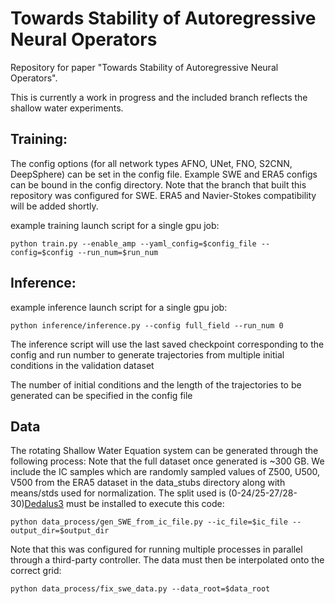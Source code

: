 # Towards Stability of Autoregressive Neural Operators

Repository for paper "Towards Stability of Autoregressive Neural Operators". 

This is currently a work in progress and the included branch reflects the shallow water experiments.


## Training:

The config options (for all network types AFNO, UNet, FNO, S2CNN, DeepSphere) can be set in the config file. Example SWE and ERA5 configs can be bound in the config directory. Note
that the branch that built this repository was configured for SWE. ERA5 and Navier-Stokes compatibility will be added shortly.

example training launch script for a single gpu job:
```
python train.py --enable_amp --yaml_config=$config_file --config=$config --run_num=$run_num
```


## Inference:

example inference launch script for a single gpu job:
```
python inference/inference.py --config full_field --run_num 0
```
The inference script will use the last saved checkpoint corresponding to the config and run number to generate trajectories from multiple initial conditions in the validation dataset

The number of initial conditions and the length of the trajectories to be generated can be specified in the config file

## Data

The rotating Shallow Water Equation system can be generated through the following process: Note that the full dataset once generated is ~300 GB. We include the IC samples which are randomly sampled values of Z500, U500, V500 from the ERA5 dataset in the data_stubs directory along with means/stds used for normalization. The split used is (0-24/25-27/28-30)[Dedalus3](https://github.com/DedalusProject/dedalus) must be installed to execute this code:

```
python data_process/gen_SWE_from_ic_file.py --ic_file=$ic_file --output_dir=$output_dir
```
Note that this was configured for running multiple processes in parallel through a third-party controller. The data must then be interpolated onto the correct grid:
```
python data_process/fix_swe_data.py --data_root=$data_root
```




